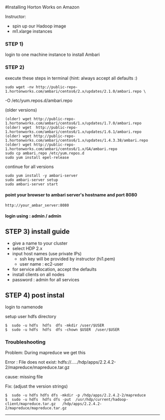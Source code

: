 #Installing Horton Works on Amazon

Instructor:

* spin up our Hadoop image
* m1.xlarge instances

### STEP 1) 
login to one machine instance to install Ambari


### STEP 2)
execute these steps in terminal (hint: always accept all defaults :)

    sudo wget -nv http://public-repo-1.hortonworks.com/ambari/centos6/2.x/updates/2.1.0/ambari.repo \
-O /etc/yum.repos.d/ambari.repo    

(older versions)

	(older) wget http://public-repo-1.hortonworks.com/ambari/centos6/1.x/updates/1.7.0/ambari.repo
	(older) wget  http://public-repo-1.hortonworks.com/ambari/centos6/1.x/updates/1.6.1/ambari.repo
	(older) wget http://public-repo-1.hortonworks.com/ambari/centos6/1.x/updates/1.4.3.38/ambari.repo
	(older) wget http://public-repo-1.hortonworks.com/ambari/centos6/1.x/GA/ambari.repo
	sudo cp ambari.repo /etc/yum.repos.d
	sudo yum install epel-release
	
continue for all versions

	sudo yum install -y ambari-server
	sudo ambari-server setup
	sudo ambari-server start

#### point your browser to ambari server's hostname and port 8080
	http://your_ambar_server:8080

#### login using : admin / admin 


## STEP 3) install guide

* give a name to your cluster
* select HDP 2.x
* input host names (use private IPs) 
  * ssh key will be provided by instructor  (hi1.pem)
  * user name : ec2-user
* for service allocation, accept the defaults
* install clients on all nodes
* password : admin for all services


## STEP 4) post instal
login to namenode

setup user hdfs directory

    $  sudo -u hdfs  hdfs  dfs -mkdir /user/$USER
    $  sudo -u hdfs  hdfs  dfs -chown $USER  /user/$USER



### Troubleshooting

Problem:
During mapreduce we get this 

Error : File does not exist: hdfs://...../hdp/apps/2.2.4.2-2/mapreduce/mapreduce.tar.gz

cause: missing file

Fix: (adjust the version strings)

    $  sudo -u hdfs hdfs dfs -mkdir -p /hdp/apps/2.2.4.2-2/mapreduce
    $  sudo -u hdfs  hdfs dfs -put  /usr/hdp/current/hadoop-client/mapreduce.tar.gz   /hdp/apps/2.2.4.2-2/mapreduce/mapreduce.tar.gz
--------------
